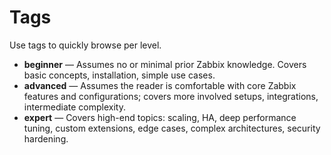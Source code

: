 # Tags

Use tags to quickly browse per level.

- **beginner** — Assumes no or minimal prior Zabbix knowledge. Covers basic concepts, installation, simple use cases.
- **advanced** — Assumes the reader is comfortable with core Zabbix features and configurations; covers more involved setups, integrations, intermediate complexity.
- **expert** — Covers high-end topics: scaling, HA, deep performance tuning, custom extensions, edge cases, complex architectures, security hardening.

<!-- material/tags -->
